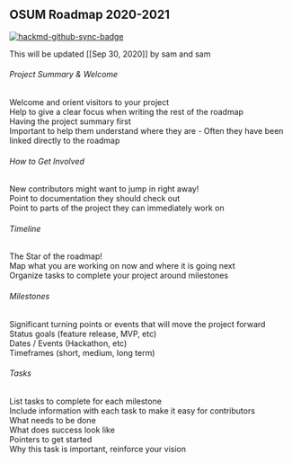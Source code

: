 
## OSUM Roadmap 2020-2021 

[![hackmd-github-sync-badge](https://hackmd.io/LFGQ1A63S6a7tFGvkUJ5Mw/badge)](https://hackmd.io/LFGQ1A63S6a7tFGvkUJ5Mw)

This will be updated [[Sep 30, 2020]] by sam and sam 

###### Project Summary & Welcome  
Welcome and orient visitors to your project  
Help to give a clear focus when writing the rest of the roadmap  
Having the project summary first  
Important to help them understand where they are - Often they have been linked directly to the roadmap  

###### How to Get Involved  
New contributors might want to jump in right away!  
Point to documentation they should check out  
Point to parts of the project they can immediately work on  

###### Timeline  
The Star of the roadmap!  
Map what you are working on now and where it is going next  
Organize tasks to complete your project around milestones  

###### Milestones  
Significant turning points or events that will move the project forward  
Status goals (feature release, MVP, etc)  
Dates / Events (Hackathon, etc)  
Timeframes (short, medium, long term)  

###### Tasks   
List tasks to complete for each milestone  
Include information with each task to make it easy for contributors  
What needs to be done  
What does success look like  
Pointers to get started  
Why this task is important, reinforce your vision  

